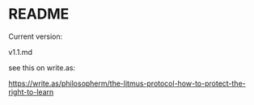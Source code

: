 # README

Current version:

v1.1.md

see this on write.as:

https://write.as/philosopherm/the-litmus-protocol-how-to-protect-the-right-to-learn
